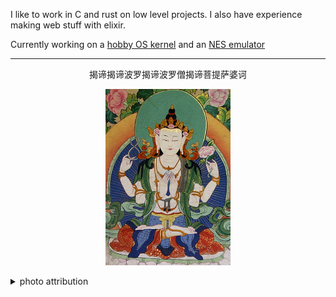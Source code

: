 

I like to work in C and rust on low level projects. I also have experience making web stuff with elixir.

Currently working on a [hobby OS kernel](https://github.com/emm218/eos) and an [NES emulator](https://github.com/emm218/unlucky)

<hr>

<p align="center">揭谛揭谛波罗揭谛波罗僧揭谛菩提萨婆诃</p>

<p align="center">
  <img alt="a depiction of Avalokitesvara bodhisattva" src="/thangka.jpg" width=200px>
</p>
<details>
  <summary>photo attribution</summary>
  Photograph by Wikipedia user ShahJahan. Original title Chenrezigthangka.jpg.<br>This image is licensed under the Creative Commons <a href="https://creativecommons.org/licenses/by-sa/3.0/deed.en">Attribution-Share Alike 3.0 Unported</a> license
  </details>
<!--
**emm218/emm218** is a ✨ _special_ ✨ repository because its `README.md` (this file) appears on your GitHub profile.

Here are some ideas to get you started:

- 🔭 I’m currently working on ...
- 🌱 I’m currently learning ...
- 👯 I’m looking to collaborate on ...
- 🤔 I’m looking for help with ...
- 💬 Ask me about ...
- 📫 How to reach me: ...
- 😄 Pronouns: ...
- ⚡ Fun fact: ...
-->
